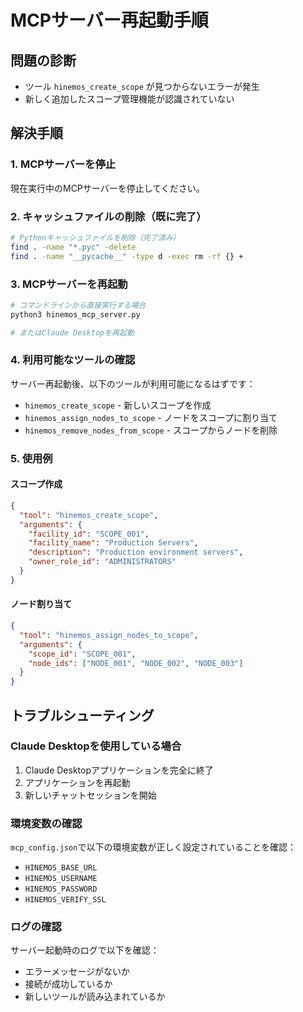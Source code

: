 # MCPサーバー再起動手順

## 問題の診断
- ツール `hinemos_create_scope` が見つからないエラーが発生
- 新しく追加したスコープ管理機能が認識されていない

## 解決手順

### 1. MCPサーバーを停止
現在実行中のMCPサーバーを停止してください。

### 2. キャッシュファイルの削除（既に完了）
```bash
# Pythonキャッシュファイルを削除（完了済み）
find . -name "*.pyc" -delete
find . -name "__pycache__" -type d -exec rm -rf {} +
```

### 3. MCPサーバーを再起動
```bash
# コマンドラインから直接実行する場合
python3 hinemos_mcp_server.py

# またはClaude Desktopを再起動
```

### 4. 利用可能なツールの確認
サーバー再起動後、以下のツールが利用可能になるはずです：

- `hinemos_create_scope` - 新しいスコープを作成
- `hinemos_assign_nodes_to_scope` - ノードをスコープに割り当て
- `hinemos_remove_nodes_from_scope` - スコープからノードを削除

### 5. 使用例

#### スコープ作成
```json
{
  "tool": "hinemos_create_scope",
  "arguments": {
    "facility_id": "SCOPE_001",
    "facility_name": "Production Servers",
    "description": "Production environment servers",
    "owner_role_id": "ADMINISTRATORS"
  }
}
```

#### ノード割り当て
```json
{
  "tool": "hinemos_assign_nodes_to_scope", 
  "arguments": {
    "scope_id": "SCOPE_001",
    "node_ids": ["NODE_001", "NODE_002", "NODE_003"]
  }
}
```

## トラブルシューティング

### Claude Desktopを使用している場合
1. Claude Desktopアプリケーションを完全に終了
2. アプリケーションを再起動
3. 新しいチャットセッションを開始

### 環境変数の確認
`mcp_config.json`で以下の環境変数が正しく設定されていることを確認：
- `HINEMOS_BASE_URL`
- `HINEMOS_USERNAME` 
- `HINEMOS_PASSWORD`
- `HINEMOS_VERIFY_SSL`

### ログの確認
サーバー起動時のログで以下を確認：
- エラーメッセージがないか
- 接続が成功しているか
- 新しいツールが読み込まれているか